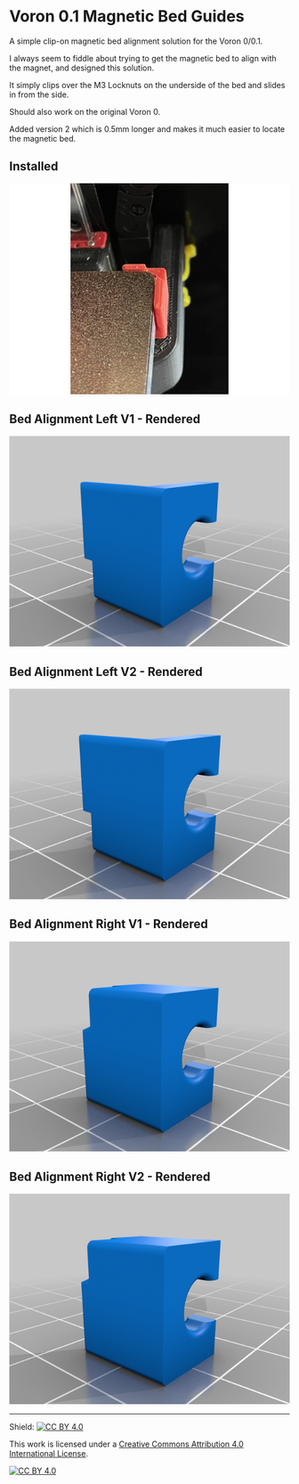 # Voron 0.1 Magnetic Bed Guides

A simple clip-on magnetic bed alignment solution for the Voron 0/0.1.

I always seem to fiddle about trying to get the magnetic bed to align with the magnet, and designed this solution.

It simply clips over the M3 Locknuts on the underside of the bed and slides in from the side.

Should also work on the original Voron 0.

Added version 2 which is 0.5mm longer and makes it much easier to locate the magnetic bed.


## Installed
![Magnet Bed Guide Installed](bed-guide-v2.jpg)

## Bed Alignment Left V1 - Rendered
![Voron 0.1 Bed Alignment Left V1 - Rendered](bed_location_left.png)

## Bed Alignment Left V2 - Rendered
![Voron 0.1 Bed Alignment Left - Rendered](bed_location_left_v2.png)

## Bed Alignment Right V1 - Rendered
![Voron 0.1 Bed Alignment Right V1 - Rendered](bed_location_right.png)

## Bed Alignment Right V2 - Rendered
![Voron 0.1 Bed Alignment Right V2 - Rendered](bed_location_right_v2.png)


---
Shield: [![CC BY 4.0][cc-by-shield]][cc-by]

This work is licensed under a
[Creative Commons Attribution 4.0 International License][cc-by].

[![CC BY 4.0][cc-by-image]][cc-by]

[cc-by]: http://creativecommons.org/licenses/by/4.0/
[cc-by-image]: https://i.creativecommons.org/l/by/4.0/88x31.png
[cc-by-shield]: https://img.shields.io/badge/License-CC%20BY%204.0-lightgrey.svg